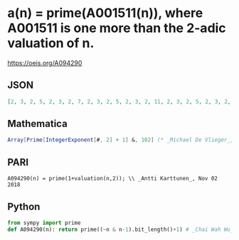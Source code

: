 # a\(n\) \= prime\(A001511\(n\)\), where A001511 is one more than the 2\-adic valuation of n\.
https://oeis.org/A094290
## JSON
```JSON
[2, 3, 2, 5, 2, 3, 2, 7, 2, 3, 2, 5, 2, 3, 2, 11, 2, 3, 2, 5, 2, 3, 2, 7, 2, 3, 2, 5, 2, 3, 2, 13, 2, 3, 2, 5, 2, 3, 2, 7, 2, 3, 2, 5, 2, 3, 2, 11, 2, 3, 2, 5, 2, 3, 2, 7, 2, 3, 2, 5, 2, 3, 2, 17, 2, 3, 2, 5, 2, 3, 2, 7, 2, 3, 2, 5, 2, 3, 2, 11, 2, 3, 2, 5, 2, 3, 2, 7, 2, 3, 2, 5, 2, 3, 2, 13, 2, 3, 2, 5, 2, 3]
```
## Mathematica
```Mathematica
Array[Prime[IntegerExponent[#, 2] + 1] &, 102] (* _Michael De Vlieger_, Nov 02 2018 *)
```
## PARI
```PARI
A094290(n) = prime(1+valuation(n,2)); \\ _Antti Karttunen_, Nov 02 2018
```
## Python
```Python
from sympy import prime
def A094290(n): return prime((~n & n-1).bit_length()+1) # _Chai Wah Wu_, Jul 02 2022
```

